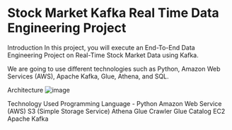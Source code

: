 # Stock Market Kafka Real Time Data Engineering Project

Introduction
In this project, you will execute an End-To-End Data Engineering Project on Real-Time Stock Market Data using Kafka.

We are going to use different technologies such as Python, Amazon Web Services (AWS), Apache Kafka, Glue, Athena, and SQL.

Architecture
![image](https://github.com/user-attachments/assets/04b3aade-2a20-481b-aca3-4d4dfb0260ea)


Technology Used
Programming Language - Python
Amazon Web Service (AWS)
S3 (Simple Storage Service)
Athena
Glue Crawler
Glue Catalog
EC2
Apache Kafka
